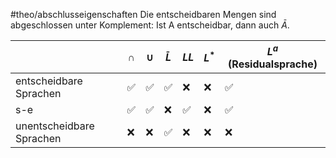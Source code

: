 #theo/abschlusseigenschaften 
Die entscheidbaren Mengen sind abgeschlossen unter Komplement: Ist A entscheidbar, dann auch $\bar{A}$.


|                          | $\cap$ | $\cup$ | $\bar{L}$ | $LL$ | $L^*$ | $L^a$ (Residualsprache) |
| ------------------------ | ------ | ------ | --------- | ---- | ----- | ----------------------- |
| entscheidbare Sprachen   | ✅      | ✅      | ✅         | ❌    | ❌     | ✅                       |
| s-e                      | ✅      | ✅      | ❌         | ✅    | ❌     | ✅                       |
| unentscheidbare Sprachen | ❌      | ❌      | ✅         | ❌    | ❌     | ❌                       |
